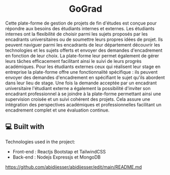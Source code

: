 <h1 align="center" id="title">GoGrad</h1>

<p id="description">Cette plate-forme de gestion de projets de fin d'études est conçue pour répondre aux besoins des étudiants internes et externes. Les étudiants internes ont la flexibilité de choisir parmi les sujets proposés par les encadrants universitaires ou de soumettre leurs propres idées de projet. Ils peuvent naviguer parmi les encadrants de leur département découvrir les technologies et les sujets offerts et envoyer des demandes d'encadrement en fonction de leur choix. La plate-forme leur permet également de gérer leurs tâches efficacement facilitant ainsi le suivi de leurs progrès académiques. Pour les étudiants externes ceux qui réalisent leur stage en entreprise la plate-forme offre une fonctionnalité spécifique : ils peuvent envoyer des demandes d'encadrement en spécifiant le sujet qu'ils abordent dans leur lieu de stage. Une fois la demande acceptée par un encadrant universitaire l'étudiant externe a également la possibilité d'inviter son encadrant professionnel à se joindre à la plate-forme permettant ainsi une supervision croisée et un suivi cohérent des projets. Cela assure une intégration des perspectives académiques et professionnelles facilitant un encadrement complet et une évaluation continue.</p>

  
  
<h2>💻 Built with</h2>

Technologies used in the project:

*   Front-end : Reactjs Bootstap et TailwindCSS
*   Back-end : Nodejs Expressjs et MongoDB

https://github.com/abidijesser/abidijesser/edit/main/README.md
